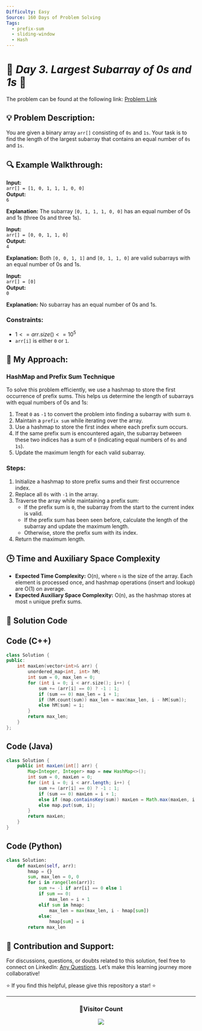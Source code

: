 ```yaml
---
Difficulty: Easy
Source: 160 Days of Problem Solving
Tags:
  - prefix-sum
  - sliding-window
  - Hash
---
```


# 🚀 _Day 3. Largest Subarray of 0s and 1s_ 🧠

The problem can be found at the following link: [Problem Link](https://www.geeksforgeeks.org/batch/gfg-160-problems/track/prefix-sum-gfg-160/problem/largest-subarray-of-0s-and-1s)

## 💡 **Problem Description:**

You are given a binary array `arr[]` consisting of `0s` and `1s`. Your task is to find the length of the largest subarray that contains an equal number of `0s` and `1s`.

## 🔍 **Example Walkthrough:**

**Input:**  
`arr[] = [1, 0, 1, 1, 1, 0, 0]`  
**Output:**  
`6`

**Explanation:** The subarray `[0, 1, 1, 1, 0, 0]` has an equal number of 0s and 1s (three 0s and three 1s).

**Input:**  
`arr[] = [0, 0, 1, 1, 0]`  
**Output:**  
`4`

**Explanation:** Both `[0, 0, 1, 1]` and `[0, 1, 1, 0]` are valid subarrays with an equal number of 0s and 1s.

**Input:**  
`arr[] = [0]`  
**Output:**  
`0`

**Explanation:** No subarray has an equal number of 0s and 1s.

### Constraints:

- $`1 <= arr.size() <= 10^5`$
- `arr[i]` is either `0` or `1`.

## 🎯 **My Approach:**

### HashMap and Prefix Sum Technique

To solve this problem efficiently, we use a hashmap to store the first occurrence of prefix sums. This helps us determine the length of subarrays with equal numbers of 0s and 1s:

1. Treat `0` as `-1` to convert the problem into finding a subarray with sum `0`.
2. Maintain a `prefix sum` while iterating over the array.
3. Use a hashmap to store the first index where each prefix sum occurs.
4. If the same prefix sum is encountered again, the subarray between these two indices has a sum of `0` (indicating equal numbers of `0s` and `1s`).
5. Update the maximum length for each valid subarray.

### Steps:

1. Initialize a hashmap to store prefix sums and their first occurrence index.
2. Replace all `0s` with `-1` in the array.
3. Traverse the array while maintaining a prefix sum:
   - If the prefix sum is `0`, the subarray from the start to the current index is valid.
   - If the prefix sum has been seen before, calculate the length of the subarray and update the maximum length.
   - Otherwise, store the prefix sum with its index.
4. Return the maximum length.

## 🕒 **Time and Auxiliary Space Complexity**

- **Expected Time Complexity:** O(n), where `n` is the size of the array. Each element is processed once, and hashmap operations (insert and lookup) are O(1) on average.
- **Expected Auxiliary Space Complexity:** O(n), as the hashmap stores at most `n` unique prefix sums.

## 📝 **Solution Code**

## Code (C++)

```cpp
class Solution {
public:
    int maxLen(vector<int>& arr) {
        unordered_map<int, int> hM;
        int sum = 0, max_len = 0;
        for (int i = 0; i < arr.size(); i++) {
            sum += (arr[i] == 0) ? -1 : 1;
            if (sum == 0) max_len = i + 1;
            if (hM.count(sum)) max_len = max(max_len, i - hM[sum]);
            else hM[sum] = i;
        }
        return max_len;
    }
};
```

## Code (Java)

```java
class Solution {
    public int maxLen(int[] arr) {
        Map<Integer, Integer> map = new HashMap<>();
        int sum = 0, maxLen = 0;
        for (int i = 0; i < arr.length; i++) {
            sum += (arr[i] == 0) ? -1 : 1;
            if (sum == 0) maxLen = i + 1;
            else if (map.containsKey(sum)) maxLen = Math.max(maxLen, i - map.get(sum));
            else map.put(sum, i);
        }
        return maxLen;
    }
}
```

## Code (Python)

```python
class Solution:
    def maxLen(self, arr):
        hmap = {}
        sum, max_len = 0, 0
        for i in range(len(arr)):
            sum += -1 if arr[i] == 0 else 1
            if sum == 0:
                max_len = i + 1
            elif sum in hmap:
                max_len = max(max_len, i - hmap[sum])
            else:
                hmap[sum] = i
        return max_len
```

## 🎯 **Contribution and Support:**

For discussions, questions, or doubts related to this solution, feel free to connect on LinkedIn: [Any Questions](https://www.linkedin.com/in/patel-hetkumar-sandipbhai-8b110525a/). Let’s make this learning journey more collaborative!

⭐ If you find this helpful, please give this repository a star! ⭐

---

<div align="center">
  <h3><b>📍Visitor Count</b></h3>
</div>

<p align="center">
  <img src="https://profile-counter.glitch.me/Hunterdii/count.svg" />
</p>
